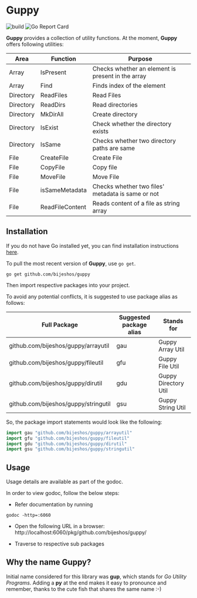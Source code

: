 # Guppy
![build](https://github.com/bijeshos/guppy/workflows/go-build/badge.svg)
![Go Report Card](https://goreportcard.com/badge/github.com/bijeshos/guppy)

**Guppy** provides a collection of utility functions. 
At the moment, **Guppy** offers following utilities:

|Area|Function|Purpose|
|---|---|---|
|Array|IsPresent|Checks whether an element is present in the array|
|Array|Find|Finds index of the element|
|Directory|ReadFiles|Read Files|
|Directory|ReadDirs|Read directories|
|Directory|MkDirAll|Create directory|
|Directory|IsExist|Check whether the directory exists|
|Directory|IsSame|Checks whether two directory paths are same|
|File|CreateFile|Create File|
|File|CopyFile|Copy file|
|File|MoveFile|Move File|
|File|isSameMetadata|Checks whether two files' metadata is same or not|
|File|ReadFileContent|Reads content of a file as string array|


## Installation

If you do not have Go installed yet, you can find installation instructions
[here](https://golang.org/doc/install).

To pull the most recent version of **Guppy**, use `go get`.

```
go get github.com/bijeshos/guppy
```

Then import respective packages into your project.

To avoid any potential conflicts, it is suggested to use package alias as follows:

|Full Package|Suggested package alias|Stands for|
|---|---|---|
|github.com/bijeshos/guppy/arrayutil|gau| Guppy Array Util|
|github.com/bijeshos/guppy/fileutil|gfu| Guppy File Util|
|github.com/bijeshos/guppy/dirutil|gdu| Guppy Directory Util|
|github.com/bijeshos/guppy/stringutil|gsu| Guppy String Util|

So, the package import statements would look like the following:

```go
import gau "github.com/bijeshos/guppy/arrayutil"
import gfu "github.com/bijeshos/guppy/fileutil"
import gdu "github.com/bijeshos/guppy/dirutil"
import gsu "github.com/bijeshos/guppy/stringutil"
```

## Usage
Usage details are available as part of the godoc. 

In order to view godoc, follow the below steps:
- Refer documentation by running 
```
godoc -http=:6060
```
- Open the following URL in a browser:
http://localhost:6060/pkg/github.com/bijeshos/guppy/
  
- Traverse to respective sub packages

## Why the name Guppy?
Initial name considered for this library was **gup**, which stands for _Go Utility Programs_. Adding a __py__ at the end makes it easy to pronounce and remember, thanks to the cute fish that shares  the same name :-) 